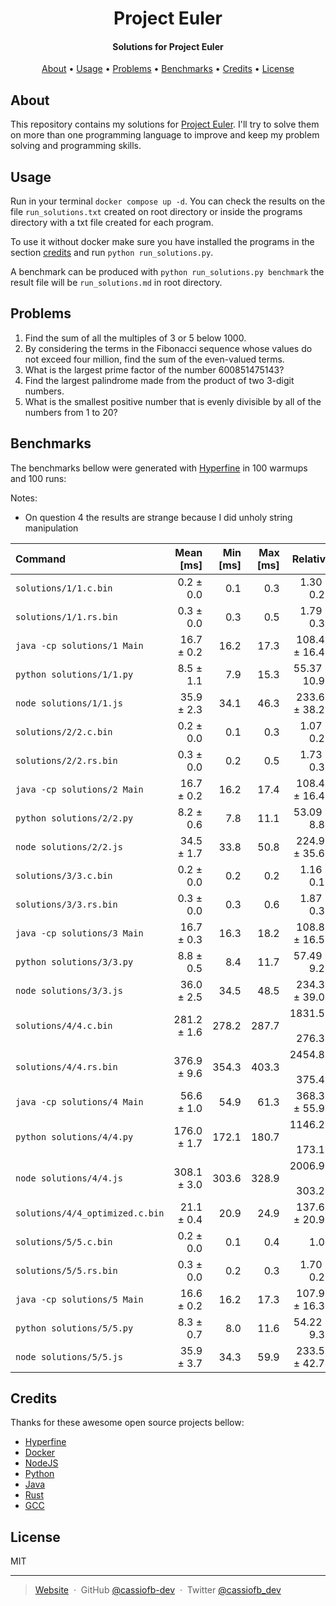 <h1 align="center">
  Project Euler
</h1>

<h4 align="center">Solutions for Project Euler</h4>

<p align="center">
  <a href="#about">About</a> •
  <a href="#usage">Usage</a> •
  <a href="#problems">Problems</a> •
  <a href="#benchmarks">Benchmarks</a> •
  <a href="#credits">Credits</a> •
  <a href="#license">License</a>
</p>

## About

This repository contains my solutions for [Project Euler](https://projecteuler.net/). I'll try to solve them on more than one programming language to improve and keep my problem solving and programming skills.

## Usage

Run in your terminal ``docker compose up -d``. You can check the results on the file ``run_solutions.txt`` created on root directory or inside the programs directory with a txt file created for each program.

To use it without docker make sure you have installed the programs in the section [credits](#credits) and run ``python run_solutions.py``.

A benchmark can be produced with ``python run_solutions.py benchmark`` the result file will be ``run_solutions.md`` in root directory.

## Problems

1. Find the sum of all the multiples of $3$ or $5$ below $1000$.
2. By considering the terms in the Fibonacci sequence whose values do not exceed four million, find the sum of the even-valued terms.
3. What is the largest prime factor of the number $600851475143$?
4. Find the largest palindrome made from the product of two $3$-digit numbers.
5. What is the smallest positive number that is evenly divisible by all of the numbers from $1$ to $20$?

## Benchmarks

The benchmarks bellow were generated with [Hyperfine](https://github.com/sharkdp/hyperfine) in 100 warmups and 100 runs:

Notes:

- On question 4 the results are strange because I did unholy string manipulation

| Command | Mean [ms] | Min [ms] | Max [ms] | Relative |
|:---|---:|---:|---:|---:|
| `solutions/1/1.c.bin` | 0.2 ± 0.0 | 0.1 | 0.3 | 1.30 ± 0.26 |
| `solutions/1/1.rs.bin` | 0.3 ± 0.0 | 0.3 | 0.5 | 1.79 ± 0.32 |
| `java -cp solutions/1 Main` | 16.7 ± 0.2 | 16.2 | 17.3 | 108.46 ± 16.43 |
| `python solutions/1/1.py` | 8.5 ± 1.1 | 7.9 | 15.3 | 55.37 ± 10.96 |
| `node solutions/1/1.js` | 35.9 ± 2.3 | 34.1 | 46.3 | 233.62 ± 38.21 |
| `solutions/2/2.c.bin` | 0.2 ± 0.0 | 0.1 | 0.3 | 1.07 ± 0.21 |
| `solutions/2/2.rs.bin` | 0.3 ± 0.0 | 0.2 | 0.5 | 1.73 ± 0.36 |
| `java -cp solutions/2 Main` | 16.7 ± 0.2 | 16.2 | 17.4 | 108.46 ± 16.42 |
| `python solutions/2/2.py` | 8.2 ± 0.6 | 7.8 | 11.1 | 53.09 ± 8.87 |
| `node solutions/2/2.js` | 34.5 ± 1.7 | 33.8 | 50.8 | 224.90 ± 35.69 |
| `solutions/3/3.c.bin` | 0.2 ± 0.0 | 0.2 | 0.2 | 1.16 ± 0.19 |
| `solutions/3/3.rs.bin` | 0.3 ± 0.0 | 0.3 | 0.6 | 1.87 ± 0.36 |
| `java -cp solutions/3 Main` | 16.7 ± 0.3 | 16.3 | 18.2 | 108.84 ± 16.54 |
| `python solutions/3/3.py` | 8.8 ± 0.5 | 8.4 | 11.7 | 57.49 ± 9.28 |
| `node solutions/3/3.js` | 36.0 ± 2.5 | 34.5 | 48.5 | 234.36 ± 39.04 |
| `solutions/4/4.c.bin` | 281.2 ± 1.6 | 278.2 | 287.7 | 1831.53 ± 276.34 |
| `solutions/4/4.rs.bin` | 376.9 ± 9.6 | 354.3 | 403.3 | 2454.82 ± 375.40 |
| `java -cp solutions/4 Main` | 56.6 ± 1.0 | 54.9 | 61.3 | 368.34 ± 55.94 |
| `python solutions/4/4.py` | 176.0 ± 1.7 | 172.1 | 180.7 | 1146.20 ± 173.19 |
| `node solutions/4/4.js` | 308.1 ± 3.0 | 303.6 | 328.9 | 2006.93 ± 303.24 |
| `solutions/4/4_optimized.c.bin` | 21.1 ± 0.4 | 20.9 | 24.9 | 137.65 ± 20.91 |
| `solutions/5/5.c.bin` | 0.2 ± 0.0 | 0.1 | 0.4 | 1.00 |
| `solutions/5/5.rs.bin` | 0.3 ± 0.0 | 0.2 | 0.3 | 1.70 ± 0.27 |
| `java -cp solutions/5 Main` | 16.6 ± 0.2 | 16.2 | 17.3 | 107.99 ± 16.35 |
| `python solutions/5/5.py` | 8.3 ± 0.7 | 8.0 | 11.6 | 54.22 ± 9.33 |
| `node solutions/5/5.js` | 35.9 ± 3.7 | 34.3 | 59.9 | 233.51 ± 42.74 |

## Credits

Thanks for these awesome open source projects bellow:

- [Hyperfine](https://github.com/sharkdp/hyperfine)
- [Docker](https://github.com/docker)
- [NodeJS](https://github.com/nodejs)
- [Python](https://github.com/python)
- [Java](https://github.com/openjdk/jdk)
- [Rust](https://github.com/rust-lang/rust)
- [GCC](https://github.com/gcc-mirror/gcc)

## License

MIT

---

> [Website](https://cassio-souza.pages.dev/) &nbsp;&middot;&nbsp;
> GitHub [@cassiofb-dev](https://github.com/cassiofb-dev) &nbsp;&middot;&nbsp;
> Twitter [@cassiofb_dev](https://twitter.com/cassiofb_dev)
